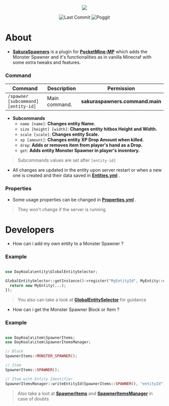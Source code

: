 <p align="center">
  <a href="https://github.com/DayKoala/SakuraSpawners/stargazers"><img src="https://i.ibb.co/yN6gcXR/Sakura-Spawners-Gif.gif"></img></a><br>
</p>
<p align="center">
  <img alt= "Last Commit" src= "https://img.shields.io/github/last-commit/DayKoala/SakuraSpawners?color=green">
  <img alt= "Poggit" src="https://poggit.pmmp.io/shield.dl.total/SakuraSpawners"></a>
</p>

# About
- **[SakuraSpawners](https://github.com/DayKoala/SakuraSpawners)** is a plugin for **[PocketMine-MP](https://github.com/pmmp/PocketMine-MP)** which adds the Monster Spawner and it's functionalities as in vanilla Minecraf with some extra tweaks and features.

### Command

| Command | Description | Permission |
| --- | --- | --- |
| `/spawner [subcommand] [entity-id]` | Main command. | **sakuraspawners.command.main** |

- **Subcommands**
  - `name [name]`: **Changes entity Name.**
  - `size [height] [width]`: **Changes entity hitbox Height and Width.**
  - `scale [scale]`: **Changes entity Scale.**
  - `xp [amount]`: **Changes entity XP Drop Amount when killed.**
  - `drop`: **Adds or removes item from player's hand as a Drop.**
  - `get`: **Adds entity Monster Spawner in player's inventory.**

> Subcommands values are set after `[entity-id]`

- All changes are updated in the entity upon server restart or when a new one is created and their data saved in **[Entities.yml](https://github.com/DayKoala/SakuraSpawners/blob/main/resources/Entities.yml)** .

### Properties

- Some usage properties can be changed in **[Properties.yml](https://github.com/DayKoala/SakuraSpawners/blob/main/resources/Properties.yml)** .

> They won't change if the server is running

# Developers

- How can i add my own entity to a Monster Spawner ?

### Example

```php

use DayKoala\entity\GlobalEntitySelector;

GlobalEntitySelector::getInstance()->register("MyEntityId", MyEntity::class, function(Position $position, string $entityId) : MyEntity{
  return new MyEntity(...);
});

```

> You also can take a look at **[GlobalEntitySelector](https://github.com/DayKoala/SakuraSpawners/blob/main/DayKoala/entity/GlobalEntitySelector.php)** for guidance

- How can i get the Monster Spawner Block or Item ?

### Example

```php

use DayKoala\item\SpawnerItems;
use DayKoala\item\SpawnerItemsManager;

// Block
SpawnerItems::MONSTER_SPAWNER();

// Item
SpawnerItems::SPAWNER();

// Item with Entity Identifier
SpawnerItemsManager::writeEntityId(SpawnerItems::SPAWNER(), "entityId");

```

> Also take a loot at **[SpawnerItems](https://github.com/DayKoala/SakuraSpawners/blob/main/DayKoala/item/SpawnerItems.php)** and **[SpawnerItemsManager](https://github.com/DayKoala/SakuraSpawners/blob/main/DayKoala/item/SpawnerItemsManager.php)** in case of doubts